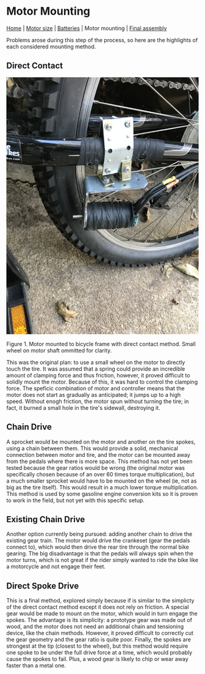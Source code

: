 # Motor Mounting

[Home](index) | [Motor size](motor) | [Batteries](batteries) | Motor mounting | [Final assembly](final-assembly)

Problems arose during this step of the process, so here are the highlights of each considered mounting method.

## Direct Contact

![Direct contact mounting photo](direct.jpg)

Figure 1. Motor mounted to bicycle frame with direct contact method. Small wheel on motor shaft ommitted for clarity.

This was the original plan: to use a small wheel on the motor to directly touch the tire. It was assumed that a spring could provide an incredible amount of clamping force and thus friction, however, it proved difficult to solidly mount the motor. Because of this, it was hard to control the clamping force. The speficic combination of motor and controller means that the motor does not start as gradually as anticipated; it jumps up to a high speed. Without enogh friction, the motor spun without turning the tire; in fact, it burned a small hole in the tire's sidewall, destroying it.

## Chain Drive

A sprocket would be mounted on the motor and another on the tire spokes, using a chain between them. This would provide a solid, mechanical connection between motor and tire, and the motor can be mounted away from the pedals where there is more space. This method has not yet been tested because the gear ratios would be wrong (the original motor was specifically chosen because of an over 60 times torque multiplication), but a much smaller sprocket would have to be mounted on the wheel (ie, not as big as the tire itself). This would result in a much lower torque multiplication. This method is used by some gasoline engine conversion kits so it is proven to work in the field, but not yet with this specific setup.

## Existing Chain Drive

Another option currently being pursued: adding another chain to drive the existing gear train. The motor would drive the crankeset (gear the pedals connect to), which would then drive the rear tire through the normal bike gearing. The big disadvantage is that the pedals will always spin when the motor turns, which is not great if the rider simply wanted to ride the bike like a motorcycle and not engage their feet.

## Direct Spoke Drive

This is a final method, explored simply because if is similar to the simplicty of the direct contact method except it does not rely on friction. A special gear would be made to mount on the motor, which would in turn engage the spokes. The advantage is its simplicity: a prototype gear was made out of wood, and the motor does not need an additional chain and tensioning device, like the chain methods. However, it proved difficult to correctly cut the gear geometry and the gear ratio is quite poor. Finally, the spokes are strongest at the tip (closest to the wheel), but this method would require one spoke to be under the full drive force at a time, which would probably cause the spokes to fail. Plus, a wood gear is likely to chip or wear away faster than a metal one.
